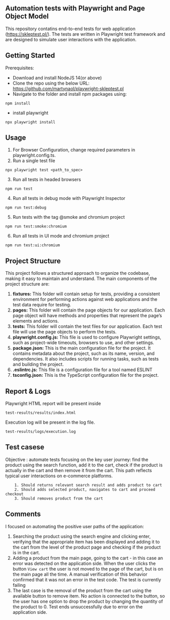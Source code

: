 ## Automation tests with Playwright and Page Object Model

This repository contatins end-to-end tests for web application (https://skleptest.pl/). The tests are written in Playwright test framework and are designed to simulate user interactions with the application.

## Getting Started

Prerequisites: 
 - Download and install NodeJS 14(or above)
 - Clone the repo using the below URL: https://github.com/martynaol/playwright-skleptest.pl
 - Navigate to the folder and install npm packages using:

```
npm install
```

 - install playwright

 ```
 npx playwright install
 ```

## Usage

1. For Browser Configuration, change required parameters in playwright.config.ts.
2. Run a single test file 
```
npx playwright test <path_to_spec>
```
3. Run all tests in headed browsers
```
npm run test
```
4. Run all tests in debug mode with Playwright Inspector
```
npm run test:debug
```
5. Run tests with the tag @smoke and chromium project 
```
npm run test:smoke:chromium
```
6. Run all tests in UI mode and chromium project
```
npm run test:ui:chromium
```

## Project Structure
This project follows a structured approach to organize the codebase, making it easy to maintain and understand. The main components of the project structure are:

1. **fixtures:** This folder will contain setup for tests, providing a consistent environment for performing actions against web applications and the test data require for testing.
2. **pages:** This folder will contain the page objects for our application. Each page object will have methods and properties that represent the page’s elements and actions.
3. **tests:** This folder will contain the test files for our application. Each test file will use the page objects to perform the tests.
4. **playwright.config.js:** This file is used to configure Playwright settings, such as project-wide timeouts, browsers to use, and other settings.
5. **package.json:** This is the main configuration file for the project. It contains metadata about the project, such as its name, version, and dependencies. It also includes scripts for running tasks, such as tests and building the project.
6. **.eslintrc.js:** This file is a configuration file for a tool named ESLINT
7. **tsconfig.json:** This is the TypeScript configuration file for the project.

## Report & Logs
Playwright HTML report will be present inside
```
test-results/results/index.html
```

Execution log will be present in the log file.
```
test-results/logs/execution.log
```

## Test casese
Objective : automate tests focusing on the key user journey: find the product using the search function, add it to the cart, check if the product is actually in the cart and then remove it from the cart. This path reflects typical user interactions on e-commerce platforms.

```
    1. Should returns relevant search result and adds product to cart
    2. Should adds selected product, navigates to cart and proceed checkout
    3. Should removes product from the cart
```

## Comments
I focused on automating the positive user paths of the application: 
1. Searching the product using the search engine and clicking enter, verifying that the appropriate item has been displayed and adding it to the cart from the level of the product page and checking if the product is in the cart.
2. Adding a product from the main page, going to the cart - in this case an error was detected on the application side. When the user clicks the button `View cart` the user is not moved to the page of the cart, but is on the main page all the time. A manual verification of this behavior confirmed that it was not an error in the test code. The test is currently failing
3. The last case is the removal of the product from the cart using the available button to remove item. No action is connected to the button, so the user has one option to drop the product by changing the quantity of the product to 0. Test ends unsuccessfully due to error on the application side.